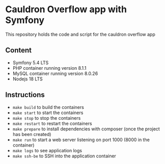 # Cauldron Overflow app with Symfony

This repository holds the code and script
for the cauldron overflow app

## Content
- Symfony 5.4 LTS
- PHP container running version 8.1.1
- MySQL container running version 8.0.26
- Nodejs 18 LTS

## Instructions
- `make build` to build the containers
- `make start` to start the containers
- `make stop` to stop the containers
- `make restart` to restart the containers
- `make prepare` to install dependencies with composer (once the project has been created)
- `make run` to start a web server listening on port 1000 (8000 in the container)
- `make logs` to see application logs
- `make ssh-be` to SSH into the application container